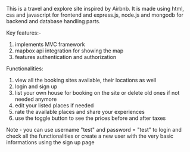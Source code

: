 This is a travel and explore site inspired by Airbnb. It is made using html, css and javascript for frontend and express.js, node.js and mongodb for backend and database handling parts.

Key features:-
  1. implements MVC framework
  2. mapbox api integration for showing the map
  3. features authentication and authorization

Functionalities:
  1. view all the booking sites available, their locations as well
  2. login and sign up
  3. list your own house for  booking on the site or delete old ones if not needed anymore
  4. edit your listed places if needed
  5. rate the available places and share your experiences
  6. use the toggle button to see the prices before and after taxes


Note - you can use username "test" and password = "test" to login and check all the functionalities or create a new user with the very basic informations using the sign up page

